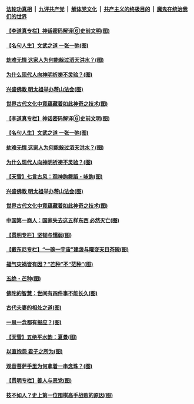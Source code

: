 

####  [法轮功真相](../../../../basic/blob/master/README.md?t=06090801) &nbsp;|&nbsp; [九评共产党](../../../../9ping.md/blob/master/README.md?t=06090801) &nbsp;|&nbsp; [解体党文化](../../../../jtdwh.md/blob/master/README.md?t=06090801)  &nbsp;|&nbsp; [共产主义的终极目的](../../../../gczydzjmd.md/blob/master/README.md?t=06090801) &nbsp;|&nbsp; [魔鬼在统治我们的世界](../../../../mgztzwmdsj.md/blob/master/README.md?t=06090801) 

#### [【李道真专栏】神话密码解译⑥史前文明(图)](../pages/p7/935590.md?t=06090801) 

#### [【名句人生】文武之道 一张一弛(图)](../pages/p7/935860.md?t=06090801) 

#### [劫难无情 这家人为何能躲过滔天洪水？(图)](../pages/p7/935771.md?t=06090801) 

#### [为什么现代人向神明祈祷不灵验？(图)](../pages/p7/935481.md?t=06090801) 

#### [兴盛佛教 明太祖举办蒋山法会(图)](../pages/p7/935483.md?t=06090801) 

#### [世界古代文化中竟蕴藏着如此神奇之技术(图)](../pages/p7/935472.md?t=06090801) 

#### [【李道真专栏】神话密码解译⑥史前文明(图)](../pages/p7/935590.md?t=06090801) 

#### [【名句人生】文武之道 一张一弛(图)](../pages/p7/935860.md?t=06090801) 

#### [劫难无情 这家人为何能躲过滔天洪水？(图)](../pages/p7/935771.md?t=06090801) 

#### [为什么现代人向神明祈祷不灵验？(图)](../pages/p7/935481.md?t=06090801) 

#### [【天雪】七言古风：观神韵舞蹈・咏韵(图)](../pages/p7/935584.md?t=06090801) 

#### [兴盛佛教 明太祖举办蒋山法会(图)](../pages/p7/935483.md?t=06090801) 

#### [世界古代文化中竟蕴藏着如此神奇之技术(图)](../pages/p7/935472.md?t=06090801) 

#### [中国第一商人：国家失去这五样东西 必然灭亡(图)](../pages/p7/935577.md?t=06090801) 

#### [【贯明专栏】坚韧与懦弱(图)](../pages/p7/935373.md?t=06090801) 

#### [【戴东尼专栏】“一碗一宇宙”建盏与曜变天目茶碗(图)](../pages/p7/933793.md?t=06090801) 

#### [福气灾祸皆有因？“芒种”不“茫种”(图)](../pages/p7/897588.md?t=06090801) 

#### [五绝・芒种(图)](../pages/p7/935583.md?t=06090801) 

#### [佛陀的智慧：世间有四件事不能长久(图)](../pages/p7/935487.md?t=06090801) 

#### [古代夫妻的相处之道(图)](../pages/p7/935162.md?t=06090801) 

#### [一思一念都有报应？(图)](../pages/p7/935469.md?t=06090801) 

#### [【天雪】五绝平水韵：夏景(图)](../pages/p7/935368.md?t=06090801) 

#### [以直抱怨 君子之所为(图)](../pages/p7/935160.md?t=06090801) 

#### [观音菩萨手里为何拿着一串念珠？(图)](../pages/p7/935287.md?t=06090801) 

#### [【贯明专栏】善人与恶党(图)](../pages/p7/935272.md?t=06090801) 

#### [技不如人？史上第一位围棋高手战败的原因(图)](../pages/p7/935156.md?t=06090801) 

